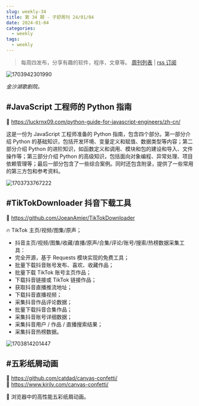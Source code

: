 ```yaml
---
slug: weekly-34
title: 第 34 期 - 子舒周刊 24/01/04
date: 2024-01-04
categories:
  - weekly
tags:
  - weekly
---
```


> 每周四发布，分享有趣的软件，程序，文章等。 [周刊列表](/categories/周刊/) | [rss 订阅](/categories/周刊/index.xml)

![1703942301990](https://imgurl.zishu.me/2023/1703942301990.webp)

*金沙湖歌剧院。*

## #JavaScript 工程师的 Python 指南

🔗 https://luckrnx09.com/python-guide-for-javascript-engineers/zh-cn/

这是一份为 JavaScript 工程师准备的 Python 指南，包含四个部分。第一部分介绍 Python 的基础知识，包括开发环境、变量定义和赋值、数据类型等内容；第二部分介绍 Python 的进阶知识，如函数定义和调用、模块和包的建设和导入、文件操作等；第三部分介绍 Python 的高级知识，包括面向对象编程、异常处理、项目依赖管理等；最后一部分包含了一些综合案例。同时还包含附录，提供了一些常用的第三方包和参考资料。

![1703733767222](https://imgurl.zishu.me/2023/1703733767222.webp)

## #TikTokDownloader 抖音下载工具

🔗 https://github.com/JoeanAmier/TikTokDownloader

🔥 TikTok 主页/视频/图集/原声；
- 抖音主页/视频/图集/收藏/直播/原声/合集/评论/账号/搜索/热榜数据采集工具：
- 完全开源，基于 Requests 模块实现的免费工具；
- 批量下载抖音账号发布、喜欢、收藏作品；
- 批量下载 TikTok 账号主页作品；
- 下载抖音链接或 TikTok 链接作品；
- 获取抖音直播推流地址；
- 下载抖音直播视频；
- 采集抖音作品评论数据；
- 批量下载抖音合集作品；
- 采集抖音账号详细数据；
- 采集抖音用户 / 作品 / 直播搜索结果；
- 采集抖音热榜数据。

![1703814201447](https://imgurl.zishu.me/2023/1703814201447.webp)

## #五彩纸屑动画
🔗 https://github.com/catdad/canvas-confetti/  
🔗 https://www.kirilv.com/canvas-confetti/  

🎉 浏览器中的高性能五彩纸屑动画。